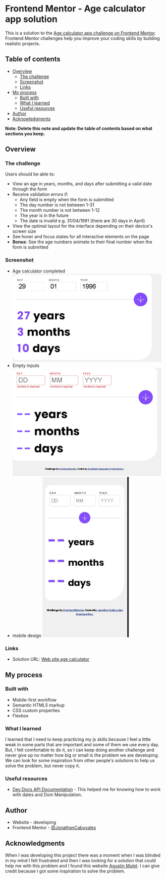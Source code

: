 # Frontend Mentor - Age calculator app solution

This is a solution to the [Age calculator app challenge on Frontend Mentor](https://www.frontendmentor.io/challenges/age-calculator-app-dF9DFFpj-Q). Frontend Mentor challenges help you improve your coding skills by building realistic projects. 

## Table of contents

- [Overview](#overview)
  - [The challenge](#the-challenge)
  - [Screenshot](#screenshot)
  - [Links](#links)
- [My process](#my-process)
  - [Built with](#built-with)
  - [What I learned](#what-i-learned)
  - [Useful resources](#useful-resources)
- [Author](#author)
- [Acknowledgments](#acknowledgments)

**Note: Delete this note and update the table of contents based on what sections you keep.**

## Overview

### The challenge

Users should be able to:

- View an age in years, months, and days after submitting a valid date through the form
- Receive validation errors if:
  - Any field is empty when the form is submitted
  - The day number is not between 1-31
  - The month number is not between 1-12
  - The year is in the future
  - The date is invalid e.g. 31/04/1991 (there are 30 days in April)
- View the optimal layout for the interface depending on their device's screen size
- See hover and focus states for all interactive elements on the page
- **Bonus**: See the age numbers animate to their final number when the form is submitted

### Screenshot

- Age calculator completed ![completed](./design/desktop-completed.jpg)
- Empty inputs ![Empty inputs](./design/desktop-error-empty.jpg)
- mobile design 
![Mobile Design](./design/mobile-design.jpg)


### Links
- Solution URL: [Web site age calculator](https://jonathancabuyales.github.io/age_calculator/)

## My process

### Built with

- Mobile-first workflow
- Semantic HTML5 markup
- CSS custom properties
- Flexbox

### What I learned

I learned that I need to keep practicing my js skills because I feel a little weak in some parts that are important and some of them we use every day. But, I felt comfortable to do it, so I can keep doing another challenge and never give up no matter how big or small is the problem we are developing. We can look for some inspiration from other people's solutions to help us solve the problem, but never copy it.

### Useful resources

- [Dev Docs API Documentation](https://devdocs.io/) - This helped me for knowing how to work with dates and Dom Manipulation.


## Author
<!-- - [Jonathan Cabuyales](developing) -->
- Website - developing
- Frontend Mentor - [@JonathanCabuyales](https://www.frontendmentor.io/profile/JonathanCabuyales)

## Acknowledgments

When I was developing this project there was a moment when I was blinded in my mind I felt frustrated and then I was looking for a solution that could help me with this problem and I found this website [Agustin Mulet](https://agustinmulet.dev/posts/calcular-edad-con-javascript/). I can give credit because I got some inspiration to solve the problem.

